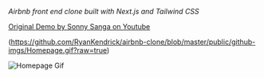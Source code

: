 *Airbnb front end clone built with Next.js and Tailwind CSS*

[Original Demo by Sonny Sanga on Youtube](https://youtu.be/BbilqOBOfg8)

(https://github.com/RyanKendrick/airbnb-clone/blob/master/public/github-imgs/Homepage.gif?raw=true)

![Homepage Gif](https://github.com/RyanKendrick/airbnb-clone/blob/master/public/github-imgs/Homepage.gif?raw=true)
